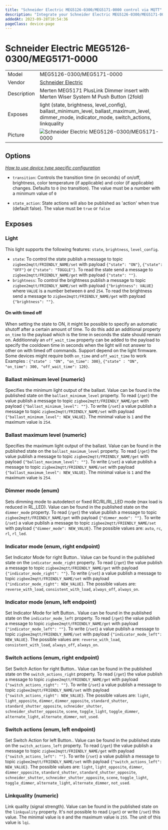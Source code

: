 ```yaml
---
title: "Schneider Electric MEG5126-0300/MEG5171-0000 control via MQTT"
description: "Integrate your Schneider Electric MEG5126-0300/MEG5171-0000 via Zigbee2MQTT with whatever smart home infrastructure you are using without the vendor's bridge or gateway."
addedAt: 2023-09-28T10:54:36
pageClass: device-page
---
```


<!-- !!!! -->
<!-- ATTENTION: This file is auto-generated through docgen! -->
<!-- You can only edit the "Notes"-Section between the two comment lines "Notes BEGIN" and "Notes END". -->
<!-- Do not use h1 or h2 heading within "## Notes"-Section. -->
<!-- !!!! -->

# Schneider Electric MEG5126-0300/MEG5171-0000

|     |     |
|-----|-----|
| Model | MEG5126-0300/MEG5171-0000  |
| Vendor  | [Schneider Electric](/supported-devices/#v=Schneider%20Electric)  |
| Description | Merten MEG5171 PlusLink Dimmer insert with Merten Wiser System M Push Button (2fold) |
| Exposes | light (state, brightness, level_config), ballast_minimum_level, ballast_maximum_level, dimmer_mode, indicator_mode, switch_actions, linkquality |
| Picture | ![Schneider Electric MEG5126-0300/MEG5171-0000](https://www.zigbee2mqtt.io/images/devices/MEG5126-0300-MEG5171-0000.png) |


<!-- Notes BEGIN: You can edit here. Add "## Notes" headline if not already present. -->


<!-- Notes END: Do not edit below this line -->



## Options
*[How to use device type specific configuration](../guide/configuration/devices-groups.md#specific-device-options)*

* `transition`: Controls the transition time (in seconds) of on/off, brightness, color temperature (if applicable) and color (if applicable) changes. Defaults to `0` (no transition). The value must be a number with a minimum value of `0`

* `state_action`: State actions will also be published as 'action' when true (default false). The value must be `true` or `false`


## Exposes

### Light 
This light supports the following features: `state`, `brightness`, `level_config`.
- `state`: To control the state publish a message to topic `zigbee2mqtt/FRIENDLY_NAME/set` with payload `{"state": "ON"}`, `{"state": "OFF"}` or `{"state": "TOGGLE"}`. To read the state send a message to `zigbee2mqtt/FRIENDLY_NAME/get` with payload `{"state": ""}`.
- `brightness`: To control the brightness publish a message to topic `zigbee2mqtt/FRIENDLY_NAME/set` with payload `{"brightness": VALUE}` where `VALUE` is a number between `0` and `254`. To read the brightness send a message to `zigbee2mqtt/FRIENDLY_NAME/get` with payload `{"brightness": ""}`.

#### On with timed off
When setting the state to ON, it might be possible to specify an automatic shutoff after a certain amount of time. To do this add an additional property `on_time` to the payload which is the time in seconds the state should remain on.
Additionnaly an `off_wait_time` property can be added to the payload to specify the cooldown time in seconds when the light will not answer to other on with timed off commands.
Support depend on the light firmware. Some devices might require both `on_time` and `off_wait_time` to work
Examples : `{"state" : "ON", "on_time": 300}`, `{"state" : "ON", "on_time": 300, "off_wait_time": 120}`.

### Ballast minimum level (numeric)
Specifies the minimum light output of the ballast.
Value can be found in the published state on the `ballast_minimum_level` property.
To read (`/get`) the value publish a message to topic `zigbee2mqtt/FRIENDLY_NAME/get` with payload `{"ballast_minimum_level": ""}`.
To write (`/set`) a value publish a message to topic `zigbee2mqtt/FRIENDLY_NAME/set` with payload `{"ballast_minimum_level": NEW_VALUE}`.
The minimal value is `1` and the maximum value is `254`.

### Ballast maximum level (numeric)
Specifies the maximum light output of the ballast.
Value can be found in the published state on the `ballast_maximum_level` property.
To read (`/get`) the value publish a message to topic `zigbee2mqtt/FRIENDLY_NAME/get` with payload `{"ballast_maximum_level": ""}`.
To write (`/set`) a value publish a message to topic `zigbee2mqtt/FRIENDLY_NAME/set` with payload `{"ballast_maximum_level": NEW_VALUE}`.
The minimal value is `1` and the maximum value is `254`.

### Dimmer mode (enum)
Sets dimming mode to autodetect or fixed RC/RL/RL_LED mode (max load is reduced in RL_LED).
Value can be found in the published state on the `dimmer_mode` property.
To read (`/get`) the value publish a message to topic `zigbee2mqtt/FRIENDLY_NAME/get` with payload `{"dimmer_mode": ""}`.
To write (`/set`) a value publish a message to topic `zigbee2mqtt/FRIENDLY_NAME/set` with payload `{"dimmer_mode": NEW_VALUE}`.
The possible values are: `auto`, `rc`, `rl`, `rl_led`.

### Indicator mode (enum, right endpoint)
Set Indicator Mode for right Button..
Value can be found in the published state on the `indicator_mode_right` property.
To read (`/get`) the value publish a message to topic `zigbee2mqtt/FRIENDLY_NAME/get` with payload `{"indicator_mode_right": ""}`.
To write (`/set`) a value publish a message to topic `zigbee2mqtt/FRIENDLY_NAME/set` with payload `{"indicator_mode_right": NEW_VALUE}`.
The possible values are: `reverse_with_load`, `consistent_with_load`, `always_off`, `always_on`.

### Indicator mode (enum, left endpoint)
Set Indicator Mode for left Button..
Value can be found in the published state on the `indicator_mode_left` property.
To read (`/get`) the value publish a message to topic `zigbee2mqtt/FRIENDLY_NAME/get` with payload `{"indicator_mode_left": ""}`.
To write (`/set`) a value publish a message to topic `zigbee2mqtt/FRIENDLY_NAME/set` with payload `{"indicator_mode_left": NEW_VALUE}`.
The possible values are: `reverse_with_load`, `consistent_with_load`, `always_off`, `always_on`.

### Switch actions (enum, right endpoint)
Set Switch Action for right Button..
Value can be found in the published state on the `switch_actions_right` property.
To read (`/get`) the value publish a message to topic `zigbee2mqtt/FRIENDLY_NAME/get` with payload `{"switch_actions_right": ""}`.
To write (`/set`) a value publish a message to topic `zigbee2mqtt/FRIENDLY_NAME/set` with payload `{"switch_actions_right": NEW_VALUE}`.
The possible values are: `light`, `light_opposite`, `dimmer`, `dimmer_opposite`, `standard_shutter`, `standard_shutter_opposite`, `schneider_shutter`, `schneider_shutter_opposite`, `scene`, `toggle_light`, `toggle_dimmer`, `alternate_light`, `alternate_dimmer`, `not_used`.

### Switch actions (enum, left endpoint)
Set Switch Action for left Button..
Value can be found in the published state on the `switch_actions_left` property.
To read (`/get`) the value publish a message to topic `zigbee2mqtt/FRIENDLY_NAME/get` with payload `{"switch_actions_left": ""}`.
To write (`/set`) a value publish a message to topic `zigbee2mqtt/FRIENDLY_NAME/set` with payload `{"switch_actions_left": NEW_VALUE}`.
The possible values are: `light`, `light_opposite`, `dimmer`, `dimmer_opposite`, `standard_shutter`, `standard_shutter_opposite`, `schneider_shutter`, `schneider_shutter_opposite`, `scene`, `toggle_light`, `toggle_dimmer`, `alternate_light`, `alternate_dimmer`, `not_used`.

### Linkquality (numeric)
Link quality (signal strength).
Value can be found in the published state on the `linkquality` property.
It's not possible to read (`/get`) or write (`/set`) this value.
The minimal value is `0` and the maximum value is `255`.
The unit of this value is `lqi`.

